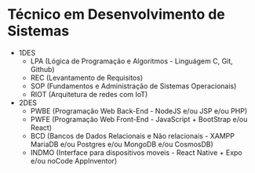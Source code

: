 # Técnico em Desenvolvimento de Sistemas
- 1DES
    - LPA (Lógica de Programação e Algoritmos - Linguágem C, Git, Github)
    - REC (Levantamento de Requisitos)
    - SOP (Fundamentos e Administração de Sistemas Operacionais)
    - RIOT (Arquitetura de redes com IoT)
- 2DES
    - PWBE (Programação Web Back-End - NodeJS e/ou JSP e/ou PHP)
    - PWFE (Programação Web Front-End - JavaScript + BootStrap e/ou React)
    - BCD (Bancos de Dados Relacionais e Não relacionais - XAMPP MariaDB e/ou Postgres e/ou MongoDB e/ou CosmosDB)
    - INDMO (Interface para dispositivos moveis - React Native + Expo e/ou noCode AppInventor)
